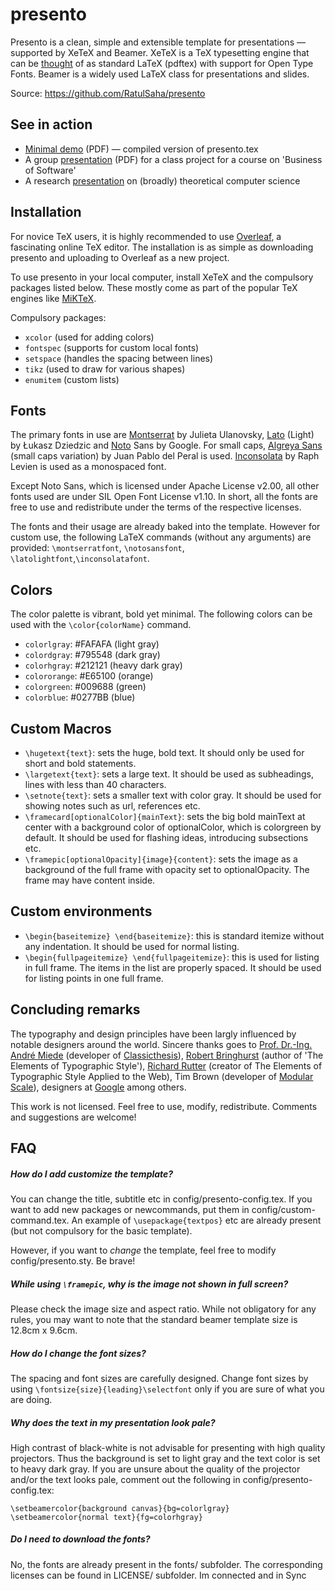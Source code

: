 presento
========

Presento is a clean, simple and extensible template for presentations — supported by XeTeX and Beamer. XeTeX is a TeX typesetting engine that can be [thought](http://tex.stackexchange.com/questions/3393/what-is-xetex-exactly-and-why-should-i-use-it) of as standard LaTeX (pdftex) with support for Open Type Fonts. Beamer is a widely used LaTeX class for presentations and slides.

Source: https://github.com/RatulSaha/presento

## See in action

* [Minimal demo](http://www.comp.nus.edu.sg/~ratul/public/presento.pdf) (PDF) — compiled version of presento.tex
* A group [presentation](http://www.comp.nus.edu.sg/~ratul/public/BoS_final_presentation.pdf) (PDF) for a class project for a course on 'Business of Software'
* A research [presentation](http://www.comp.nus.edu.sg/~ratul/public/vmcai_presentation.pdf) on (broadly) theoretical computer science

## Installation

For novice TeX users, it is highly recommended to use [Overleaf](http://www.overleaf.com/), a fascinating online TeX editor. The installation is as simple as downloading presento and uploading to Overleaf as a new project.

To use presento in your local computer, install XeTeX and the compulsory packages listed below. These mostly come as part of the popular TeX engines like [MiKTeX](http://miktex.org/).

Compulsory packages:
* `xcolor` (used for adding colors)
* `fontspec` (supports for custom local fonts)
* `setspace` (handles the spacing between lines)
* `tikz` (used to draw for various shapes)
* `enumitem` (custom lists)

## Fonts

The primary fonts in use are [Montserrat](http://montserrat.zkysky.com.ar/en) by Julieta Ulanovsky, [Lato](http://www.latofonts.com/) (Light) by Łukasz Dziedzic and [Noto](https://www.google.com/get/noto) Sans by Google. For small caps, [Algreya Sans](http://www.huertatipografica.com/fonts/alegreya-sans-ht) (small caps variation) by Juan Pablo del Peral is used. [Inconsolata](http://en.wikipedia.org/wiki/Inconsolata) by Raph Levien is used as a monospaced font.

Except Noto Sans, which is licensed under Apache License v2.00, all other fonts used are under SIL Open Font License v1.10. In short, all the fonts are free to use and redistribute under the terms of the respective licenses. 

The fonts and their usage are already baked into the template. However for custom use, the following LaTeX commands (without any arguments) are provided: `\montserratfont`, `\notosansfont`, `\latolightfont`,`\inconsolatafont`.

## Colors

The color palette is vibrant, bold yet minimal. The following colors can be used with the `\color{colorName}` command.

* `colorlgray`: #FAFAFA (light gray)
* `colordgray`: #795548 (dark gray)
* `colorhgray`: #212121 (heavy dark gray)
* `colororange`: #E65100 (orange)
* `colorgreen`: #009688 (green)
* `colorblue`: #0277BB (blue)

## Custom Macros

* `\hugetext{text}`: sets the huge, bold text. It should only be used for short and bold statements.
* `\largetext{text}`: sets a large text. It should be used as subheadings, lines with less than 40 characters.
* `\setnote{text}`: sets a smaller text with color gray. It should be used for showing notes such as url, references etc.
* `\framecard[optionalColor]{mainText}`: sets the big bold mainText at center with a background color of optionalColor, which is colorgreen by default. It should be used for flashing ideas, introducing subsections etc.
* `\framepic[optionalOpacity]{image}{content}`: sets the image as a background of the full frame with opacity set to optionalOpacity. The frame may have content inside.

## Custom environments

* `\begin{baseitemize} \end{baseitemize}`: this is standard itemize without any indentation. It should be used for normal listing.
* `\begin{fullpageitemize} \end{fullpageitemize}`: this is used for listing in full frame. The items in the list are  properly spaced. It should be used for listing points in one full frame.

## Concluding remarks

The typography and design principles have been largly influenced by notable designers around the world. Sincere thanks goes to [Prof. Dr.-Ing. André Miede](http://www.miede.de/) (developer of [Classicthesis](https://code.google.com/p/classicthesis/)), [Robert Bringhurst](http://en.wikipedia.org/wiki/Robert_Bringhurst) (author of 'The Elements of Typographic Style'), [Richard Rutter](http://clagnut.com/) (creator of The Elements of Typographic Style Applied to the Web), Tim Brown (developer of [Modular Scale](http://modularscale.com)), designers at [Google](https://google.com/design) among others.

This work is not licensed. Feel free to use, modify, redistribute. Comments and suggestions are welcome!

## FAQ


##### How do I add customize the template?
You can change the title, subtitle etc in config/presento-config.tex. If you want to add new packages or newcommands, put them in config/custom-command.tex. An example of `\usepackage{textpos}` etc are already present (but not compulsory for the basic template).

However, if you want to _change_ the template, feel free to modify config/presento.sty. Be brave!

##### While using `\framepic`, why is the image not shown in full screen?

Please check the image size and aspect ratio. While not obligatory for any rules, you may want to note that the standard beamer template size is 12.8cm x 9.6cm.

##### How do I change the font sizes?
The spacing and font sizes are carefully designed. Change font sizes by using `\fontsize{size}{leading}\selectfont` only if you are sure of what you are doing.

##### Why does the text in my presentation look pale?
High contrast of black-white is not advisable for presenting with high quality projectors. Thus the background is set to light gray and the text color is set to heavy dark gray. If you are unsure about the quality of the projector and/or the text looks pale, comment out the following in config/presento-config.tex:
```
\setbeamercolor{background canvas}{bg=colorlgray}
\setbeamercolor{normal text}{fg=colorhgray}
```

##### Do I need to download the fonts?
No, the fonts are already present in the fonts/ subfolder. The corresponding licenses can be found in LICENSE/ subfolder.
Im connected and in Sync
